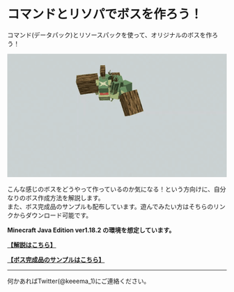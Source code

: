# コマンドとリソパでボスを作ろう！

コマンド(データパック)とリソースパックを使って、オリジナルのボスを作ろう！  

![demo](https://github.com/Keeema-1/CustomModelBoss/blob/main/materials/1.gif)

こんな感じのボスをどうやって作っているのか気になる！という方向けに、自分なりのボス作成方法を解説します。  
また、ボス完成品のサンプルも配布しています。遊んでみたい方はそちらのリンクからダウンロード可能です。

**Minecraft Java Edition ver1.18.2 の環境を想定しています。**

**[【解説はこちら】](https://github.com/Keeema-1/CustomModelBoss/blob/main/lectures/home.md)**

**[【ボス完成品のサンプルはこちら】](https://github.com/Keeema-1/CustomModelBoss/blob/sample2/README.md)**

___

何かあればTwitter(@keeema_1)にご連絡ください。
